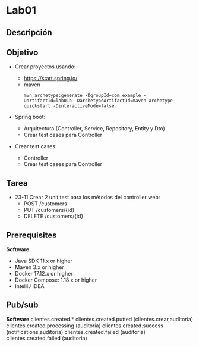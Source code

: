 # Lab01

## Descripción

## Objetivo

* Crear proyectos usando: 
    * https://start.spring.io/
    * maven
      ```
      mvn archetype:generate -DgroupId=com.example -DartifactId=lab01b -DarchetypeArtifactId=maven-archetype-quickstart -DinteractiveMode=false
      ```          

* Spring boot:
    * Arquitectura (Controller, Service, Repository, Entity y Dto)
    * Crear test cases para Controller

* Crear test cases:
    * Controller
    * Crear test cases para Controller
    
## Tarea
* 23-11 Crear 2 unit test para los métodos del controller web:
    * POST /customers
    * PUT /customers/{id}
    * DELETE /customers/{id}


## Prerequisites
**Software**
* Java SDK 11.x or higher
* Maven 3.x or higher
* Docker 17.12.x or higher
* Docker Compose: 1.18.x or higher
* IntelliJ IDEA

## Pub/sub
**Software**
clientes.created.*
clientes.created.putted (clientes.crear,auditoria)
clientes.created.processing (auditoria)
clientes.created.success (notifications,auditoria)
clientes.created.failed (auditoria)
clientes.created.failed (auditoria)

